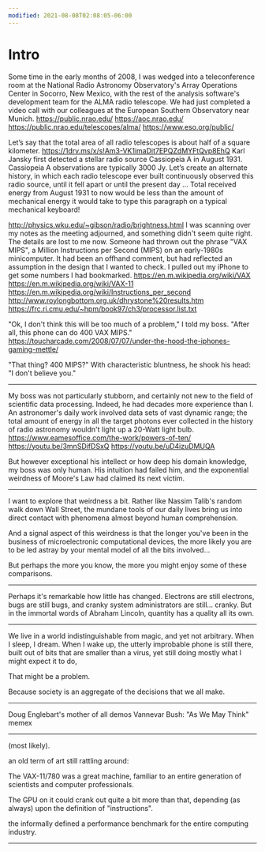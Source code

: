 ```yaml
---
modified: 2021-08-08T02:08:05-06:00
---
```


# Intro

Some time in the early months of 2008, I was wedged into a teleconference room at the National Radio Astronomy Observatory's Array Operations Center in Socorro, New Mexico, with the rest of the analysis software's development team for the ALMA radio telescope. We had just completed a video call with our colleagues at the European Southern Observatory near Munich.
https://public.nrao.edu/
https://aoc.nrao.edu/
https://public.nrao.edu/telescopes/alma/
https://www.eso.org/public/

Let’s say that the total area of all radio telescopes is about half of a square kilometer. 
https://1drv.ms/x/s!Am3-VK1imaDit7EPQZdMYFtQvp8EhQ
Karl Jansky first detected a stellar radio source Cassiopeia A in August 1931. Cassiopeia A observations are typically 3000 Jy. Let’s create an alternate history, in which each radio telescope ever built continuously observed this radio source, until it fell apart or until the present day … Total received energy from August 1931 to now would be less than the amount of mechanical energy it would take to type this paragraph on a typical mechanical keyboard!

http://physics.wku.edu/~gibson/radio/brightness.html
I was scanning over my notes as the meeting adjourned, and something didn't seem quite right. The details are lost to me now. Someone had thrown out the phrase "VAX MIPS", a Million Instructions per Second (MIPS) on an early-1980s minicomputer. It had been an offhand comment, but had reflected an assumption in the design that I wanted to check. I pulled out my iPhone to get some numbers I had bookmarked.
https://en.m.wikipedia.org/wiki/VAX
https://en.m.wikipedia.org/wiki/VAX-11
https://en.m.wikipedia.org/wiki/Instructions_per_second
http://www.roylongbottom.org.uk/dhrystone%20results.htm
https://frc.ri.cmu.edu/~hpm/book97/ch3/processor.list.txt


"Ok, I don't think this will be too much of a problem," I told my boss. "After all, this phone can do 400 VAX MIPS."
https://toucharcade.com/2008/07/07/under-the-hood-the-iphones-gaming-mettle/

"That thing? 400 MIPS?" With characteristic bluntness, he shook his head: "I don't believe you."

----

My boss was not particularly stubborn, and certainly not new to the field of scientific data processing. Indeed, he had decades more experience than I. An astronomer's daily work involved data sets of vast dynamic range; the total amount of energy in all the target photons ever collected in the history of radio astronomy wouldn't light up a 20-Watt light bulb.
https://www.eamesoffice.com/the-work/powers-of-ten/
https://youtu.be/3mnSDifDSxQ
https://youtu.be/uD4izuDMUQA


But however exceptional his intellect or how deep his domain knowledge, my boss was only human. His intuition had failed him, and the exponential weirdness of Moore's Law had claimed its next victim.

----

I want to explore that weirdness a bit. Rather like Nassim Talib's random walk down Wall Street, the mundane tools of our daily lives bring us into direct contact with phenomena almost beyond human comprehension.

And a signal aspect of this weirdness is that the longer you've been in the business of microelectronic computational devices, the more likely you are to be led astray by your mental model of all the bits involved…

But perhaps the more you know, the more you might enjoy some of these comparisons.

----

Perhaps it's remarkable how little has changed. Electrons are still electrons, bugs are still bugs, and cranky system administrators are still… cranky. But in the immortal words of Abraham Lincoln, quantity has a quality all its own.

----

We live in a world indistinguishable from magic, and yet not arbitrary. When I sleep, I dream. When I wake up, the utterly improbable phone is still there, built out of bits that are smaller than a virus, yet still doing mostly what I might expect it to do, 

That might be a problem.

Because society is an aggregate of the decisions that we all make.





----

Doug Englebart's mother of all demos
Vannevar Bush: "As We May Think" memex






----

 (most likely). 

an old term of art still rattling around:

The VAX-11/780 was a great machine, familiar to an entire generation of scientists and computer professionals. 



The GPU on it could crank out quite a bit more than that, depending (as always) upon the definition of "instructions".



 the informally defined a performance benchmark for the entire computing industry. 


----
